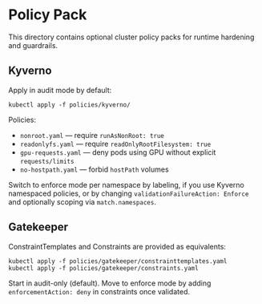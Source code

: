# Policy Pack

This directory contains optional cluster policy packs for runtime hardening and guardrails.

## Kyverno

Apply in audit mode by default:

```
kubectl apply -f policies/kyverno/
```

Policies:
- `nonroot.yaml` — require `runAsNonRoot: true`
- `readonlyfs.yaml` — require `readOnlyRootFilesystem: true`
- `gpu-requests.yaml` — deny pods using GPU without explicit `requests/limits`
- `no-hostpath.yaml` — forbid `hostPath` volumes

Switch to enforce mode per namespace by labeling, if you use Kyverno namespaced policies, or by changing `validationFailureAction: Enforce` and optionally scoping via `match.namespaces`.

## Gatekeeper

ConstraintTemplates and Constraints are provided as equivalents:

```
kubectl apply -f policies/gatekeeper/constrainttemplates.yaml
kubectl apply -f policies/gatekeeper/constraints.yaml
```

Start in audit-only (default). Move to enforce mode by adding `enforcementAction: deny` in constraints once validated.
